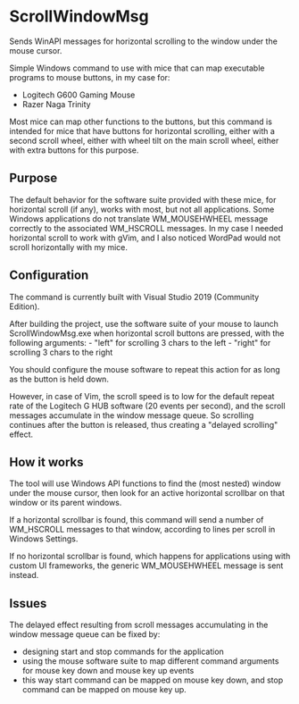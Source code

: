 # ScrollWindowMsg
Sends WinAPI messages for horizontal scrolling to the window under the mouse cursor.

Simple Windows command to use with mice that can map executable programs to mouse buttons, in my case for:
 - Logitech G600 Gaming Mouse
 - Razer Naga Trinity

Most mice can map other functions to the buttons, but this command is intended for mice that have buttons for horizontal scrolling, either with a second scroll wheel, either with wheel tilt on the main scroll wheel, either with extra buttons for this purpose.

## Purpose
The default behavior for the software suite provided with these mice, for horizontal scroll (if any), works with most, but not all applications. Some Windows applications do not translate WM_MOUSEHWHEEL message correctly to the associated WM_HSCROLL messages. In my case I needed horizontal scroll to work with gVim, and I also noticed WordPad would not scroll horizontally with my mice.

## Configuration
The command is currently built with Visual Studio 2019 (Community Edition).

After building the project, use the software suite of your mouse to launch ScrollWindowMsg.exe when horizontal scroll buttons are pressed, with the following arguments:
    - "left" for scrolling 3 chars to the left
    - "right" for scrolling 3 chars to the right

You should configure the mouse software to repeat this action for as long as the button is held down.

However, in case of Vim, the scroll speed is to low for the default repeat rate of the Logitech G HUB software (20 events per second), and the scroll messages accumulate in the window message queue. So scrolling continues after the button is released, thus creating a "delayed scrolling" effect.

## How it works
The tool will use Windows API functions to find the (most nested) window under the mouse cursor, then look for an active horizontal scrollbar on that window or its parent windows.

If a horizontal scrollbar is found, this command will send a number of WM_HSCROLL messages to that window, according to lines per scroll in Windows Settings.

If no horizontal scrollbar is found, which happens for applications using with custom UI frameworks, the generic WM_MOUSEHWHEEL message is sent instead.

## Issues
The delayed effect resulting from scroll messages accumulating in the window message queue can be fixed by:
 - designing start and stop commands for the application
 - using the mouse software suite to map different command arguments for mouse key down and mouse key up events
 - this way start command can be mapped on mouse key down, and stop command can be mapped on mouse key up.
